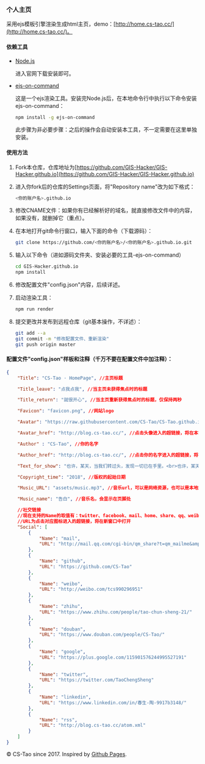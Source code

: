 ### 个人主页

 采用ejs模板引擎渲染生成html主页，demo：[http://home.cs-tao.cc/](http://home.cs-tao.cc/)。

#### 依赖工具

- [Node.js](https://nodejs.org/zh-cn/)

    进入官网下载安装即可。

- [ejs-on-command](https://github.com/shennan/ejs-on-command)

    这是一个ejs渲染工具。安装完Node.js后，在本地命令行中执行以下命令安装ejs-on-command：
    ```bash
    npm install -g ejs-on-command
    ```
    此步骤为非必要步骤：之后的操作会自动安装本工具，不一定需要在这里单独安装。

#### 使用方法

1. Fork本仓库，仓库地址为[https://github.com/GIS-Hacker/GIS-Hacker.github.io](https://github.com/GIS-Hacker/GIS-Hacker.github.io)

1. 进入你fork后的仓库的Settings页面，将"Repository name"改为如下格式：
    ```bash
    <你的账户名>.github.io
    ```
1. 修改CNAME文件：如果你有已经解析好的域名，就直接修改文件中的内容，如果没有，就删掉它（重点）。
1. 在本地打开git命令行窗口，输入下面的命令（下载源码）：
    ```bash
    git clone https://github.com/<你的账户名>/<你的账户名>.github.io.git
    ```
1. 输入以下命令（进如源码文件夹、安装必要的工具-ejs-on-command）
    ```bash
    cd GIS-Hacker.github.io
    npm install
    ```
1. 修改配置文件"config.json"内容，后续详述。

1. 启动渲染工具：
    ```bash
    npm run render
    ```
1. 提交更改并发布到远程仓库（git基本操作，不详述）：
    ```bash
    git add --a
    git commit -m "修改配置文件、重新渲染"
    git push origin master
    ```
#### 配置文件"config.json"样板和注释（千万不要在配置文件中加注释）：
```json
{
    "Title": "CS-Tao · HomePage", //主页标题

    "Title_leave": "点我点我", //当主页未获得焦点时的标题

    "Title_return": "就很开心", //当主页重新获得焦点时的标题，仅保持两秒

    "Favicon": "favicon.png", //网站logo

    "Avatar": "https://raw.githubusercontent.com/CS-Tao/CS-Tao.github.io/master/img/avatar.png", //头像url，可以是网络资源，也可以是本地文件，如果是本地文件，输入相对路径即可

    "Avatar_href": "http://blog.cs-tao.cc/", //点击头像进入的超链接，将在本窗口中打开

    "Author" : "CS-Tao", //你的名字

    "Author_href": "http://blog.cs-tao.cc/", //点击你的名字进入的超链接，将在本窗口中打开

    "Text_for_show": "也许，某天，当我们转过头，发现一切已在手里。<br>也许，某天，当我们偶一回眸，看到那人还在灯火阑珊中。", //主页下方显示的文字

    "Copyright_time": "2018", //版权的起始日期

    "Music_URL": "assets/music.mp3", //音乐url，可以是网络资源，也可以是本地文件，如果是本地文件，输入相对路径即可（这里使用的本地资源）

    "Music_name": "告白", //音乐名，会显示在页脚处

    //社交链接
    //现在支持的Name的取值有：twitter、facebook、mail、home、share、qq、weibo、segmentfault、jianshu、acfun、tumblr、rss、github、film、weixin、qzone、douban、tuding、zhihu、linkedin、google、bilibili、psn。
    //URL为点击对应图标进入的超链接，将在新窗口中打开
    "Social": [
        {
            "Name": "mail",
            "URL": "http://mail.qq.com/cgi-bin/qm_share?t=qm_mailme&amp;email=whucstao@qq.com"
        },
        {
            "Name": "github",
            "URL": "https://github.com/CS-Tao"
        },
        {
            "Name": "weibo",
            "URL": "http://weibo.com/tcs990296951"
        },
        {
            "Name": "zhihu",
            "URL": "https://www.zhihu.com/people/tao-chun-sheng-21/"
        },
        {
            "Name": "douban",
            "URL": "https://www.douban.com/people/CS-Tao/"
        },
        {
            "Name": "google",
            "URL": "https://plus.google.com/115901576244995527191"
        },
        {
            "Name": "twitter",
            "URL": "https://twitter.com/TaoChengSheng"
        },
        {
            "Name": "linkedin",
            "URL": "https://www.linkedin.com/in/春生-陶-9917b3148/"
        },
        {
            "Name": "rss",
            "URL": "http://blog.cs-tao.cc/atom.xml"
        }
    ]
}
```

© CS-Tao since 2017. Inspired by [Github Pages](https://github.com/mystic-cg/mystic-cg.github.io).
